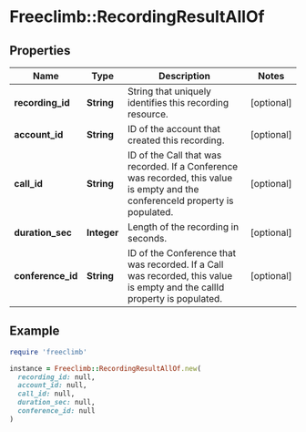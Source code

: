 # Freeclimb::RecordingResultAllOf

## Properties

| Name | Type | Description | Notes |
| ---- | ---- | ----------- | ----- |
| **recording_id** | **String** | String that uniquely identifies this recording resource. | [optional] |
| **account_id** | **String** | ID of the account that created this recording. | [optional] |
| **call_id** | **String** | ID of the Call that was recorded. If a Conference was recorded, this value is empty and the conferenceId property is populated. | [optional] |
| **duration_sec** | **Integer** | Length of the recording in seconds. | [optional] |
| **conference_id** | **String** | ID of the Conference that was recorded. If a Call was recorded, this value is empty and the callId property is populated. | [optional] |

## Example

```ruby
require 'freeclimb'

instance = Freeclimb::RecordingResultAllOf.new(
  recording_id: null,
  account_id: null,
  call_id: null,
  duration_sec: null,
  conference_id: null
)
```

